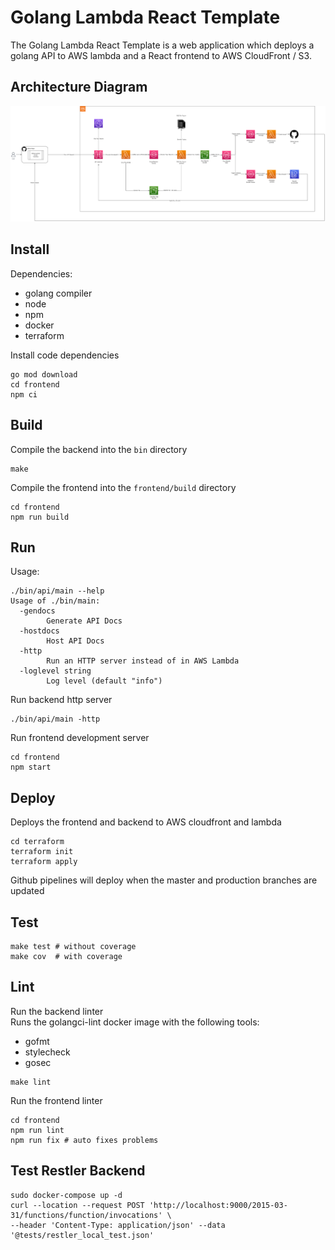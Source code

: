 # Golang Lambda React Template

The Golang Lambda React Template is a web application which deploys a golang API to AWS lambda
and a React frontend to AWS CloudFront / S3.

## Architecture Diagram
![Architecture Diagram](system-architecture.drawio.png)

## Install

Dependencies:
- golang compiler
- node
- npm
- docker
- terraform

Install code dependencies
```
go mod download
cd frontend
npm ci
```

## Build

Compile the backend into the `bin` directory
```
make
```

Compile the frontend into the `frontend/build` directory
```
cd frontend
npm run build
```

## Run

Usage:
```
./bin/api/main --help
Usage of ./bin/main:
  -gendocs
    	Generate API Docs
  -hostdocs
    	Host API Docs
  -http
    	Run an HTTP server instead of in AWS Lambda
  -loglevel string
    	Log level (default "info")
```

Run backend http server
```
./bin/api/main -http
```

Run frontend development server
```
cd frontend
npm start
```

## Deploy

Deploys the frontend and backend to AWS cloudfront and lambda
```
cd terraform
terraform init
terraform apply
```

Github pipelines will deploy when the master and production branches are updated

## Test

```
make test # without coverage
make cov  # with coverage
```

## Lint

Run the backend linter\
Runs the golangci-lint docker image with the following tools:
- gofmt
- stylecheck
- gosec
```
make lint
```

Run the frontend linter
```
cd frontend
npm run lint
npm run fix # auto fixes problems
```

## Test Restler Backend
```
sudo docker-compose up -d
curl --location --request POST 'http://localhost:9000/2015-03-31/functions/function/invocations' \
--header 'Content-Type: application/json' --data '@tests/restler_local_test.json'

```

